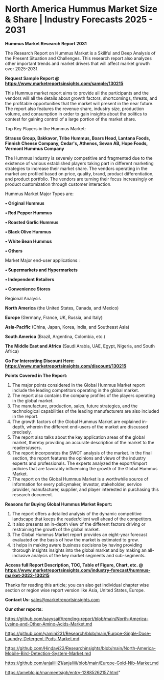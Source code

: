 # North America Hummus Market Size & Share | Industry Forecasts 2025 - 2031

<strong>Hummus Market Research Report 2031</strong>

The Research Report on Hummus Market is a Skillful and Deep Analysis of the Present Situation and Challenges. This research report also analyzes other important trends and market drivers that will affect market growth over 2025-2031.

<strong>Request Sample Report @ <a href=https://www.marketreportsinsights.com/sample/130215>https://www.marketreportsinsights.com/sample/130215</a></strong>

This Hummus market report aims to provide all the participants and the vendors will all the details about growth factors, shortcomings, threats, and the profitable opportunities that the market will present in the near future. The report also features the revenue share, industry size, production volume, and consumption in order to gain insights about the politics to contest for gaining control of a large portion of the market share.

Top Key Players in the Hummus Market:

<strong>Strauss Group, Bakkavor, Tribe Hummus, Boars Head, Lantana Foods, Finnish Cheese Company, Cedar's, Athenos, Sevan AB, Hope Foods, Vermont Hummus Company</strong>

The Hummus Industry is severely competitive and fragmented due to the existence of various established players taking part in different marketing strategies to increase their market share. The vendors operating in the market are profiled based on price, quality, brand, product differentiation, and product portfolio. The vendors are turning their focus increasingly on product customization through customer interaction.

Hummus Market Major Types are:

<strong>• Original Hummus

• Red Pepper Hummus

• Roasted Garlic Hummus

• Black Olive Hummus

• White Bean Hummus

• Others</strong>

Market Major end-user applications :

<strong>• Supermarkets and Hypermarkets

• Independent Retailers

• Convenience Stores</strong>

Regional Analysis

</u><strong><b>North America</b></strong> (the United States, Canada, and Mexico)

<strong><b>Europe </b></strong>(Germany, France, UK, Russia, and Italy)

<strong><b>Asia-Pacific</b></strong> (China, Japan, Korea, India, and Southeast Asia)

<strong><b>South America</b></strong> (Brazil, Argentina, Colombia, etc.)

<strong><b>The Middle East and Africa</b></strong> (Saudi Arabia, UAE, Egypt, Nigeria, and South Africa)

<strong>Go For Interesting Discount Here: <a href=https://www.marketreportsinsights.com/discount/130215>https://www.marketreportsinsights.com/discount/130215</a></strong>

<strong>Points Covered in The Report:</strong>
<ol>
  <li>The major points considered in the Global Hummus Market report include the leading competitors operating in the global market.</li>
  <li>The report also contains the company profiles of the players operating in the global market.</li>
  <li>The manufacture, production, sales, future strategies, and the technological capabilities of the leading manufacturers are also included in the report.</li>
  <li>The growth factors of the Global Hummus Market are explained in-depth, wherein the different end-users of the market are discussed precisely.</li>
  <li>The report also talks about the key application areas of the global market, thereby providing an accurate description of the market to the readers/users.</li>
  <li>The report incorporates the SWOT analysis of the market. In the final section, the report features the opinions and views of the industry experts and professionals. The experts analyzed the export/import policies that are favorably influencing the growth of the Global Hummus Market.</li>
  <li>The report on the Global Hummus Market is a worthwhile source of information for every policymaker, investor, stakeholder, service provider, manufacturer, supplier, and player interested in purchasing this research document.</li>
</ol>
<strong>Reasons for Buying Global Hummus Market Report:</strong>

<ol>
  <li>The report offers a detailed analysis of the dynamic competitive landscape that keeps the reader/client well ahead of the competitors.</li>
  <li>It also presents an in-depth view of the different factors driving or restraining the growth of the global market.</li>
  <li>The Global Hummus Market report provides an eight-year forecast evaluated on the basis of how the market is estimated to grow.</li>
  <li>It helps in making aware business decisions by having providing thorough insights insights into the global market and by making an all-inclusive analysis of the key market segments and sub-segments.</li>
</ol>
<strong>Access full Report Description, TOC, Table of Figure, Chart, etc. @ <a href=https://www.marketreportsinsights.com/industry-forecast/hummus-market-2022-130215>https://www.marketreportsinsights.com/industry-forecast/hummus-market-2022-130215</a></strong>


Thanks for reading this article; you can also get individual chapter wise section or region wise report version like Asia, United States, Europe.

<strong>Contact Us:</strong>
sales@marketreportsinsights.com

<strong>Our other reports:</strong>

<a href=https://github.com/sayysaif/trending-report/blob/main/North-America-Lysine-and-Other-Amino-Acids-Market.md>https://github.com/sayysaif/trending-report/blob/main/North-America-Lysine-and-Other-Amino-Acids-Market.md</a>

<a href=https://github.com/yamini231/Research/blob/main/Europe-Single-Dose-Laundry-Detergent-Pods-Market.md>https://github.com/yamini231/Research/blob/main/Europe-Single-Dose-Laundry-Detergent-Pods-Market.md</a>

<a href=https://github.com/Hindavi23/Researchinsights/blob/main/North-America-Mobile-Bird-Detection-System-Market.md>https://github.com/Hindavi23/Researchinsights/blob/main/North-America-Mobile-Bird-Detection-System-Market.md</a>

<a href=https://github.com/anjaliiii21/anjaliiii/blob/main/Europe-Gold-Nib-Market.md>https://github.com/anjaliiii21/anjaliiii/blob/main/Europe-Gold-Nib-Market.md</a>

<a href=https://ameblo.jp/manmeetsigh/entry-12885262157.html>https://ameblo.jp/manmeetsigh/entry-12885262157.html</a>"

